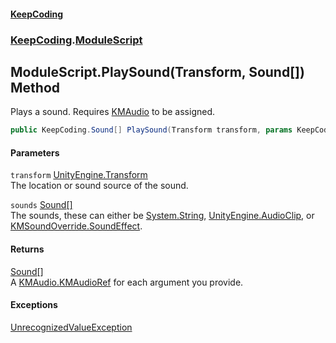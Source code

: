 #### [KeepCoding](index.md 'index')
### [KeepCoding](KeepCoding.md 'KeepCoding').[ModuleScript](KeepCoding_ModuleScript.md 'KeepCoding.ModuleScript')
## ModuleScript.PlaySound(Transform, Sound[]) Method
Plays a sound. Requires [KMAudio](https://docs.microsoft.com/en-us/dotnet/api/KMAudio 'KMAudio') to be assigned.  
```csharp
public KeepCoding.Sound[] PlaySound(Transform transform, params KeepCoding.Sound[] sounds);
```
#### Parameters
<a name='KeepCoding_ModuleScript_PlaySound(Transform_KeepCoding_Sound__)_transform'></a>
`transform` [UnityEngine.Transform](https://docs.microsoft.com/en-us/dotnet/api/UnityEngine.Transform 'UnityEngine.Transform')  
The location or sound source of the sound.
  
<a name='KeepCoding_ModuleScript_PlaySound(Transform_KeepCoding_Sound__)_sounds'></a>
`sounds` [Sound](KeepCoding_Sound.md 'KeepCoding.Sound')[[]](https://docs.microsoft.com/en-us/dotnet/api/System.Array 'System.Array')  
The sounds, these can either be [System.String](https://docs.microsoft.com/en-us/dotnet/api/System.String 'System.String'), [UnityEngine.AudioClip](https://docs.microsoft.com/en-us/dotnet/api/UnityEngine.AudioClip 'UnityEngine.AudioClip'), or [KMSoundOverride.SoundEffect](https://docs.microsoft.com/en-us/dotnet/api/KMSoundOverride.SoundEffect 'KMSoundOverride.SoundEffect').
  
#### Returns
[Sound](KeepCoding_Sound.md 'KeepCoding.Sound')[[]](https://docs.microsoft.com/en-us/dotnet/api/System.Array 'System.Array')  
A [KMAudio.KMAudioRef](https://docs.microsoft.com/en-us/dotnet/api/KMAudio.KMAudioRef 'KMAudio.KMAudioRef') for each argument you provide.
#### Exceptions
[UnrecognizedValueException](KeepCoding_Internal_UnrecognizedValueException.md 'KeepCoding.Internal.UnrecognizedValueException')  
